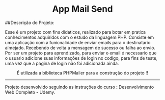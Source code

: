 <h1 align="center">App Mail Send</h1>

##Descrição do Projeto:
<p align="center"> 

 Esse é um projeto com fins didaticos, realizado para botar em pratica conhecimentos adquiridos com o estudo da linguagem PHP.
Consiste em uma aplicação com a funionalidade de enviar emails para o destinatario almejado. Recebendo de volta a mensagem  de sucesso ou falha ao envio.
Por ser um projeto para aprendizado, para enviar o email é necessario que o usuario adicione suas informações de login no codigo, para fins de teste, uma vez que a pagina de login não foi adicionada ainda.
</p>

<p align="center">  É utilizada a biblioteca PHPMailer para a construção do projeto !!</p>

<hr>

<p align="left"> Projeto desenvolvido seguindo as instruções do curso : Desenvolvimento Web Completo - Udemy.
